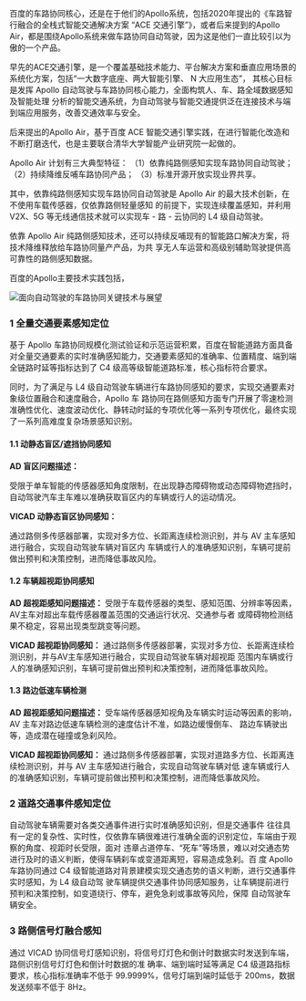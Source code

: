 百度的车路协同核心，还是在于他们的Apollo系统，包括2020年提出的《车路智行融合的全栈式智能交通解决方案 “ACE 交通引擎”》，或者后来提到的Apollo Air，都是围绕Apollo系统来做车路协同自动驾驶，因为这是他们一直比较引以为傲的一个产品。

早先的ACE交通引擎，是一个覆盖基础技术能力、平台解决方案和垂直应用场景的系统化方案，包括“一大数字底座、两大智能引擎、 N 大应用生态”， 其核心目标是发挥 Apollo 自动驾驶与车路协同核心能力，全面构筑人、车、路全域数据感知及智能处理 分析的智能交通系统，为自动驾驶与智能交通提供泛在连接技术与端到端应用服务，改善交通效率与安全。 

后来提出的Apollo Air，基于百度 ACE 智能交通引擎实践，在进行智能化改造和不断打磨迭代，也是主要联合清华大学智能产业研究院一起做的。

Apollo Air 计划有三大典型特征： （1）依靠纯路侧感知实现车路协同自动驾驶； （2）持续降维反哺车路协同产品； （3）标准开源开放实现业界共享。 

其中，依靠纯路侧感知实现车路协同自动驾驶是 Apollo Air 的最大技术创新，在不使用车载传感器，仅依靠路侧轻量感知 的前提下，实现连续覆盖感知，并利用 V2X、5G 等无线通信技术就可以实现车 - 路 - 云协同的 L4 级自动驾驶。 

依靠 Apollo Air 纯路侧感知技术，还可以持续反哺现有的智能路口解决方案，将技术降维释放给车路协同量产产品，为共 享无人车运营和高级别辅助驾驶提供高可靠性的路侧感知数据。

百度的Apollo主要技术实践包括，

![面向自动驾驶的车路协同关键技术与展望](https://p6-tt.byteimg.com/origin/pgc-image/4dc0711b2a884dd1bcbdcb6bee4240ec?from=pc)

### 1 全量交通要素感知定位

基于 Apollo 车路协同规模化测试验证和示范运营积累，百度在智能道路方面具备对全量交通要素的实时准确感知能力，交通要素感知的准确率、位置精度、端到端全链路时延等指标达到了 C4 级高等级智能道路标准，核心指标符合要求。 		

同时，为了满足与 L4 级自动驾驶车辆进行车路协同感知的要求，实现交通要素对象级位置融合和速度融合，Apollo 车  路协同在路侧感知方面专门开展了零速检测准确性优化、速度波动优化、静转动时延的专项优化等一系列专项优化，最终实现了一系列高难度复杂场景感知识别。 			

#### 1.1 动静态盲区/遮挡协同感知

**AD 盲区问题描述：** 			

受限于单车智能的传感器感知角度限制，在出现静态障碍物或动态障碍物遮挡时，自动驾驶汽车主车难以准确获取盲区内的车辆或行人的运动情况。 		

**VICAD 动静态盲区协同感知：** 			

通过路侧多传感器部署，实现对多方位、长距离连续检测识别，并与 AV 主车感知进行融合，实现自动驾驶车辆对盲区内 车辆或行人的准确感知识别，车辆可提前做出预判和决策控制，进而降低事故风险。 		

#### 1.2 车辆超视距协同感知

**AD 超视距感知问题描述：** 受限于车载传感器的类型、感知范围、分辨率等因素，AV主车对超出车载传感器覆盖范围的交通运行状况、交通参与者 或障碍物检测结果不稳定，容易出现类型跳变等问题。 		

**VICAD 超视距协同感知：** 通过路侧多传感器部署，实现对多方位、长距离连续检测识别，并与AV主车感知进行融合，实现自动驾驶车辆对超视距 范围内车辆或行人的准确感知识别，车辆可提前做出预判和决策控制，进而降低事故风险。 			

#### 1.3 路边低速车辆检测

**AD 超视距感知问题描述：** 受车端传感器感知视角及车辆实时运动等因素的影响，AV 主车对路边低速车辆检测的速度估计不准，如路边缓慢倒车、 路边车辆驶出等，造成潜在碰撞或急刹风险。 			

**VICAD 超视距协同感知：** 通过路侧多传感器部署，实现对道路多方位、长距离连续检测识别，并与 AV 主车感知进行融合，实现自动驾驶车辆对低 速车辆或行人的准确感知识别，车辆可提前做出预判和决策控制，进而降低事故风险。 		

### 2 道路交通事件感知定位

自动驾驶车辆需要对各类交通事件进行实时准确感知识别，但是交通事件 往往具有一定的复杂性、实时性，仅依靠车辆很难进行准确全面的识别定位，车端由于观察的角度、视距时长受限，面对  违章占道停车、“死车”等场景，难以对交通态势进行及时的语义判断，使得车辆刹车或变道距离短，容易造成急刹。百 度 Apollo 车路协同通过 C4 级智能道路对背景建模实现交通态势的语义判断，进行交通事件实时感知，为 L4 级自动驾  驶车辆提供交通事件协同感知服务，让车辆提前进行预判和决策控制，如变道绕行、停车，避免急刹或事故等风险，保障 自动驾驶车辆安全。 		

### 3 路侧信号灯融合感知

通过 VICAD 协同信号灯感知识别，将信号灯灯色和倒计时数据实时发送到车端，路侧识别信号灯灯色和倒计时数据的准 确率、端到端时延等满足 C4  级道路指标要求，核心指标准确率不低于 99.9999%，信号灯端到端时延低于 200ms，数据发送频率不低于 8Hz。 		